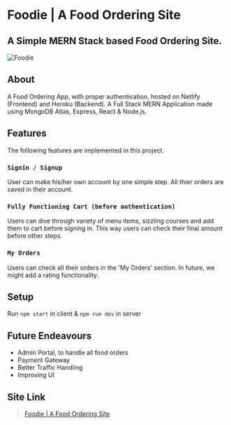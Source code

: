 # Foodie | A Food Ordering Site

## A Simple MERN Stack based Food Ordering Site.
![Foodie](https://i.ibb.co/QHy4Q8Z/foodie.png)

## About
A Food Ordering App, with proper authentication, hosted on Netlify (Frontend) and Heroku (Backend). A Full Stack MERN Application made using MongoDB Atlas, Express, React & Node.js.

## Features

The following features are implemented in this project.

### `Signin / Signup`

User can make his/her own account by one simple step. All thier orders are saved in their account.

### `Fully Functioning Cart (before authentication)`

Users can dive through variety of menu items, sizzling courses and add them to cart before signing in. This way users can check their final amount before other steps.

### `My Orders`

Users can check all their orders in the 'My Orders' section. In future, we might add a rating functionality.

## Setup
Run ``` npm start ``` in client &amp; ``` npm run dev ``` in server

## Future Endeavours
+ Admin Portal, to handle all food orders
+ Payment Gateway
+ Better Traffic Handling
+ Improving UI

## Site Link

>[Foodie | A Food Ordering Site](https://foodiey.netlify.app)